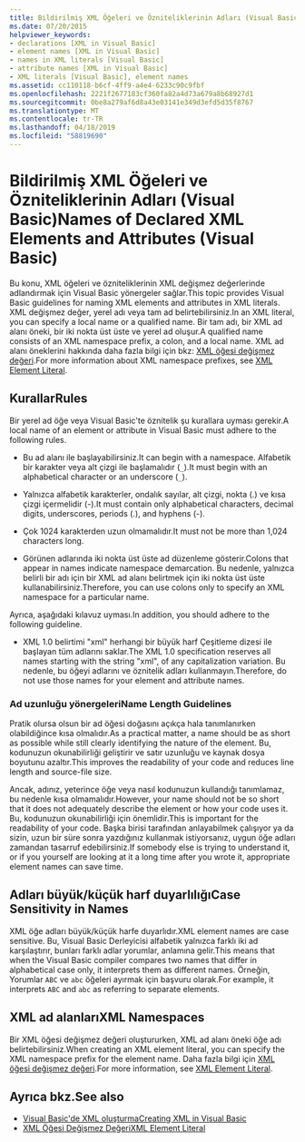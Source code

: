 ```yaml
---
title: Bildirilmiş XML Öğeleri ve Özniteliklerinin Adları (Visual Basic)
ms.date: 07/20/2015
helpviewer_keywords:
- declarations [XML in Visual Basic]
- element names [XML in Visual Basic]
- names in XML literals [Visual Basic]
- attribute names [XML in Visual Basic]
- XML literals [Visual Basic], element names
ms.assetid: cc110118-b6cf-4ff9-a4e4-6233c90c9fbf
ms.openlocfilehash: 2221f2677183cf360fa82a4d73a679a8b68927d1
ms.sourcegitcommit: 0be8a279af6d8a43e03141e349d3efd5d35f8767
ms.translationtype: MT
ms.contentlocale: tr-TR
ms.lasthandoff: 04/18/2019
ms.locfileid: "58819690"
---
```

# <a name="names-of-declared-xml-elements-and-attributes-visual-basic"></a><span data-ttu-id="a2a6e-102">Bildirilmiş XML Öğeleri ve Özniteliklerinin Adları (Visual Basic)</span><span class="sxs-lookup"><span data-stu-id="a2a6e-102">Names of Declared XML Elements and Attributes (Visual Basic)</span></span>
<span data-ttu-id="a2a6e-103">Bu konu, XML öğeleri ve özniteliklerinin XML değişmez değerlerinde adlandırmak için Visual Basic yönergeler sağlar.</span><span class="sxs-lookup"><span data-stu-id="a2a6e-103">This topic provides Visual Basic guidelines for naming XML elements and attributes in XML literals.</span></span>  <span data-ttu-id="a2a6e-104">XML değişmez değer, yerel adı veya tam ad belirtebilirsiniz.</span><span class="sxs-lookup"><span data-stu-id="a2a6e-104">In an XML literal, you can specify a local name or a qualified name.</span></span> <span data-ttu-id="a2a6e-105">Bir tam adı, bir XML ad alanı öneki, bir iki nokta üst üste ve yerel ad oluşur.</span><span class="sxs-lookup"><span data-stu-id="a2a6e-105">A qualified name consists of an XML namespace prefix, a colon, and a local name.</span></span> <span data-ttu-id="a2a6e-106">XML ad alanı öneklerini hakkında daha fazla bilgi için bkz: [XML öğesi değişmez değeri](../../../../visual-basic/language-reference/xml-literals/xml-element-literal.md).</span><span class="sxs-lookup"><span data-stu-id="a2a6e-106">For more information about XML namespace prefixes, see [XML Element Literal](../../../../visual-basic/language-reference/xml-literals/xml-element-literal.md).</span></span>  
  
## <a name="rules"></a><span data-ttu-id="a2a6e-107">Kurallar</span><span class="sxs-lookup"><span data-stu-id="a2a6e-107">Rules</span></span>  
 <span data-ttu-id="a2a6e-108">Bir yerel ad öğe veya Visual Basic'te öznitelik şu kurallara uyması gerekir.</span><span class="sxs-lookup"><span data-stu-id="a2a6e-108">A local name of an element or attribute in Visual Basic must adhere to the following rules.</span></span>  
  
-   <span data-ttu-id="a2a6e-109">Bu ad alanı ile başlayabilirsiniz.</span><span class="sxs-lookup"><span data-stu-id="a2a6e-109">It can begin with a namespace.</span></span> <span data-ttu-id="a2a6e-110">Alfabetik bir karakter veya alt çizgi ile başlamalıdır (`_`).</span><span class="sxs-lookup"><span data-stu-id="a2a6e-110">It must begin with an alphabetical character or an underscore (`_`).</span></span>  
  
-   <span data-ttu-id="a2a6e-111">Yalnızca alfabetik karakterler, ondalık sayılar, alt çizgi, nokta (.) ve kısa çizgi içermelidir (-).</span><span class="sxs-lookup"><span data-stu-id="a2a6e-111">It must contain only alphabetical characters, decimal digits, underscores, periods (.), and hyphens (-).</span></span>  
  
-   <span data-ttu-id="a2a6e-112">Çok 1024 karakterden uzun olmamalıdır.</span><span class="sxs-lookup"><span data-stu-id="a2a6e-112">It must not be more than 1,024 characters long.</span></span>  
  
-   <span data-ttu-id="a2a6e-113">Görünen adlarında iki nokta üst üste ad düzenleme gösterir.</span><span class="sxs-lookup"><span data-stu-id="a2a6e-113">Colons that appear in names indicate namespace demarcation.</span></span> <span data-ttu-id="a2a6e-114">Bu nedenle, yalnızca belirli bir adı için bir XML ad alanı belirtmek için iki nokta üst üste kullanabilirsiniz.</span><span class="sxs-lookup"><span data-stu-id="a2a6e-114">Therefore, you can use colons only to specify an XML namespace for a particular name.</span></span>  
  
 <span data-ttu-id="a2a6e-115">Ayrıca, aşağıdaki kılavuz uyması.</span><span class="sxs-lookup"><span data-stu-id="a2a6e-115">In addition, you should adhere to the following guideline.</span></span>  
  
-   <span data-ttu-id="a2a6e-116">XML 1.0 belirtimi "xml" herhangi bir büyük harf Çeşitleme dizesi ile başlayan tüm adlarını saklar.</span><span class="sxs-lookup"><span data-stu-id="a2a6e-116">The XML 1.0 specification reserves all names starting with the string "xml", of any capitalization variation.</span></span> <span data-ttu-id="a2a6e-117">Bu nedenle, bu öğeyi adlarını ve öznitelik adları kullanmayın.</span><span class="sxs-lookup"><span data-stu-id="a2a6e-117">Therefore, do not use those names for your element and attribute names.</span></span>  
  
### <a name="name-length-guidelines"></a><span data-ttu-id="a2a6e-118">Ad uzunluğu yönergeleri</span><span class="sxs-lookup"><span data-stu-id="a2a6e-118">Name Length Guidelines</span></span>  
 <span data-ttu-id="a2a6e-119">Pratik olursa olsun bir ad öğesi doğasını açıkça hala tanımlanırken olabildiğince kısa olmalıdır.</span><span class="sxs-lookup"><span data-stu-id="a2a6e-119">As a practical matter, a name should be as short as possible while still clearly identifying the nature of the element.</span></span> <span data-ttu-id="a2a6e-120">Bu, kodunuzun okunabilirliği geliştirir ve satır uzunluğu ve kaynak dosya boyutunu azaltır.</span><span class="sxs-lookup"><span data-stu-id="a2a6e-120">This improves the readability of your code and reduces line length and source-file size.</span></span>  
  
 <span data-ttu-id="a2a6e-121">Ancak, adınız, yeterince öğe veya nasıl kodunuzun kullandığı tanımlamaz, bu nedenle kısa olmamalıdır.</span><span class="sxs-lookup"><span data-stu-id="a2a6e-121">However, your name should not be so short that it does not adequately describe the element or how your code uses it.</span></span> <span data-ttu-id="a2a6e-122">Bu, kodunuzun okunabilirliği için önemlidir.</span><span class="sxs-lookup"><span data-stu-id="a2a6e-122">This is important for the readability of your code.</span></span> <span data-ttu-id="a2a6e-123">Başka birisi tarafından anlayabilmek çalışıyor ya da sizin, uzun bir süre sonra yazdığınız kullanmak istiyorsanız, uygun öğe adları zamandan tasarruf edebilirsiniz.</span><span class="sxs-lookup"><span data-stu-id="a2a6e-123">If somebody else is trying to understand it, or if you yourself are looking at it a long time after you wrote it, appropriate element names can save time.</span></span>  
  
## <a name="case-sensitivity-in-names"></a><span data-ttu-id="a2a6e-124">Adları büyük/küçük harf duyarlılığı</span><span class="sxs-lookup"><span data-stu-id="a2a6e-124">Case Sensitivity in Names</span></span>  
 <span data-ttu-id="a2a6e-125">XML öğe adları büyük/küçük harfe duyarlıdır.</span><span class="sxs-lookup"><span data-stu-id="a2a6e-125">XML element names are case sensitive.</span></span> <span data-ttu-id="a2a6e-126">Bu, Visual Basic Derleyicisi alfabetik yalnızca farklı iki ad karşılaştırır, bunları farklı adlar yorumlar, anlamına gelir.</span><span class="sxs-lookup"><span data-stu-id="a2a6e-126">This means that when the Visual Basic compiler compares two names that differ in alphabetical case only, it interprets them as different names.</span></span> <span data-ttu-id="a2a6e-127">Örneğin, Yorumlar `ABC` ve `abc` öğeleri ayırmak için başvuru olarak.</span><span class="sxs-lookup"><span data-stu-id="a2a6e-127">For example, it interprets `ABC` and `abc` as referring to separate elements.</span></span>  
  
## <a name="xml-namespaces"></a><span data-ttu-id="a2a6e-128">XML ad alanları</span><span class="sxs-lookup"><span data-stu-id="a2a6e-128">XML Namespaces</span></span>  
 <span data-ttu-id="a2a6e-129">Bir XML öğesi değişmez değeri oluştururken, XML ad alanı öneki öğe adı belirtebilirsiniz.</span><span class="sxs-lookup"><span data-stu-id="a2a6e-129">When creating an XML element literal, you can specify the XML namespace prefix for the element name.</span></span> <span data-ttu-id="a2a6e-130">Daha fazla bilgi için [XML öğesi değişmez değeri](../../../../visual-basic/language-reference/xml-literals/xml-element-literal.md).</span><span class="sxs-lookup"><span data-stu-id="a2a6e-130">For more information, see [XML Element Literal](../../../../visual-basic/language-reference/xml-literals/xml-element-literal.md).</span></span>  
  
## <a name="see-also"></a><span data-ttu-id="a2a6e-131">Ayrıca bkz.</span><span class="sxs-lookup"><span data-stu-id="a2a6e-131">See also</span></span>

- [<span data-ttu-id="a2a6e-132">Visual Basic'de XML oluşturma</span><span class="sxs-lookup"><span data-stu-id="a2a6e-132">Creating XML in Visual Basic</span></span>](../../../../visual-basic/programming-guide/language-features/xml/creating-xml.md)
- [<span data-ttu-id="a2a6e-133">XML Öğesi Değişmez Değeri</span><span class="sxs-lookup"><span data-stu-id="a2a6e-133">XML Element Literal</span></span>](../../../../visual-basic/language-reference/xml-literals/xml-element-literal.md)
